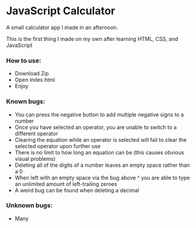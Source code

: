 # JavaScript Calculator
A small calculator app I made in an afternoon.

This is the first thing I made on my own after learning HTML, CSS, and JavaScript

### How to use:
- Download Zip
- Open index.html
- Enjoy

### Known bugs:
- You can press the negative button to add multiple negative signs to a number
- Once you have selected an operator, you are unable to switch to a different operator
- Clearing the equation while an operator is selected will fail to clear the selected operator upon further use
- There is no limit to how long an equation can be (this causes obvious visual problems)
- Deleting all of the digits of a number leaves an empty space rather than a 0
- When left with an empty space via the bug above ^ you are able to type an unlimited amount of left-trailing zeroes
- A weird bug can be found when deleting a decimal

### Unknown bugs:
- Many



